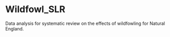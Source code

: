 # Wildfowl_SLR
Data analysis for systematic review on the effects of wildfowling for Natural England.
